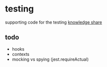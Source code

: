 # testing

supporting code for the testing [knowledge share](https://docs.google.com/presentation/d/1rEHi_PJmmtLP-QubXntJWWXaoHueYB2g90J3tUCsh2k/edit#slide=id.gfb6914f3aa_0_348)

## todo

- hooks
- contexts
- mocking vs spying (jest.requireActual)
